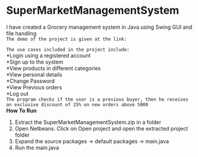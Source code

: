 # SuperMarketManagementSystem
I have created a Grocery management system in Java using Swing GUI and file handling  
`The demo of the project is given at the link:`  

`The use cases included in the project include:`  
*Login using a registered account  
*Sign up to the system  
*View products in different categories  
*View personal details  
*Change Password  
*View Previous orders  
*Log out  
`The program checks if the user is a previous buyer, then he receives an exclusive discount of 25% on new orders above 5000`    
**How To Run**    
1. Extract the SuperMarketManagementSystem.zip in a folder  
2. Open Netbeans. Click on Open project and open the extracted project folder  
3. Expand the source packages -> default packages -> main.java  
4. Run the main.java  
